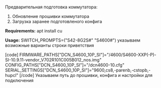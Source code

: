 Предварительная подготовка коммутатора:
1) Обновление прошивки коммутатора
2) Загрузка заранее подготовленого конфига

**Requirements:**
apt install cu

**Usage:**
SWITCH_PROMPTS=("S42-8G2S#" "S4600#")
указываем возможные варианты строки приветствия

[code]
FIRMWARE_PATHS["DCN_S4600_10P_SI"]="/4600/S4600-XXP(-P)-SI-10.9.11-vendor_V702R101C005B012_nos.img"
CONFIG_PATHS["DCN_S4600_10P_SI"]="/dcn4600-10.cfg"
SERIAL_SETTINGS["DCN_S4600_10P_SI"]="9600,cs8,-parenb,-cstopb,-hupcl"
[/code]
Указываем путь до прошивки, конфига и настройки для подключения
